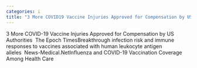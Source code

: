 ```yaml
---
categories: i
title: "3 More COVID19 Vaccine Injuries Approved for Compensation by US Authorities  The Epoch Times"
---
```

3 More COVID-19 Vaccine Injuries Approved for Compensation by US Authorities&nbsp;&nbsp;The Epoch TimesBreakthrough infection risk and immune responses to vaccines associated with human leukocyte antigen alleles&nbsp;&nbsp;News-Medical.NetInfluenza and COVID-19 Vaccination Coverage Among Health Care